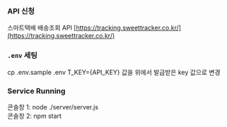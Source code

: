 ### API 신청
스마트택배 배송조회 API [https://tracking.sweettracker.co.kr/](https://tracking.sweettracker.co.kr/)

### `.env` 세팅
cp .env.sample .env
T_KEY={API_KEY} 값을 위에서 발급받은 key 값으로 변경

### Service Running
콘솔창 1: node ./server/server.js  
콘솔창 2: npm start